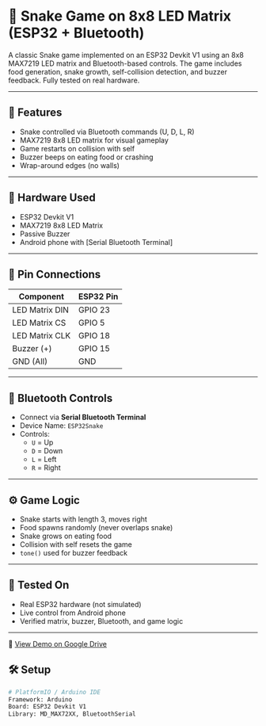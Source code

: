 # 🐍 Snake Game on 8x8 LED Matrix (ESP32 + Bluetooth)

A classic Snake game implemented on an ESP32 Devkit V1 using an 8x8 MAX7219 LED matrix and Bluetooth-based controls. The game includes food generation, snake growth, self-collision detection, and buzzer feedback. Fully tested on real hardware.

---

## 🎯 Features

- Snake controlled via Bluetooth commands (U, D, L, R)
- MAX7219 8x8 LED matrix for visual gameplay
- Game restarts on collision with self
- Buzzer beeps on eating food or crashing
- Wrap-around edges (no walls)

---

## 🧰 Hardware Used

- ESP32 Devkit V1  
- MAX7219 8x8 LED Matrix  
- Passive Buzzer  
- Android phone with [Serial Bluetooth Terminal]

---

## 🔌 Pin Connections

| Component     | ESP32 Pin |
|---------------|-----------|
| LED Matrix DIN| GPIO 23   |
| LED Matrix CS | GPIO 5    |
| LED Matrix CLK| GPIO 18   |
| Buzzer (+)    | GPIO 15   |
| GND (All)     | GND       |

---

## 📲 Bluetooth Controls

- Connect via **Serial Bluetooth Terminal**
- Device Name: `ESP32Snake`
- Controls:
  - `U` = Up
  - `D` = Down
  - `L` = Left
  - `R` = Right

---

## ⚙️ Game Logic

- Snake starts with length 3, moves right
- Food spawns randomly (never overlaps snake)
- Snake grows on eating food
- Collision with self resets the game
- `tone()` used for buzzer feedback

---

## 🧪 Tested On

- Real ESP32 hardware (not simulated)
- Live control from Android phone
- Verified matrix, buzzer, Bluetooth, and game logic

---



🎥 [View Demo on Google Drive](https://drive.google.com/file/d/1O_FN-D4rnqAlECbu5mj0cfAneUYR_JgG/view?usp=drivesdk)


## 🛠️ Setup

```bash
# PlatformIO / Arduino IDE
Framework: Arduino  
Board: ESP32 Devkit V1  
Library: MD_MAX72XX, BluetoothSerial



